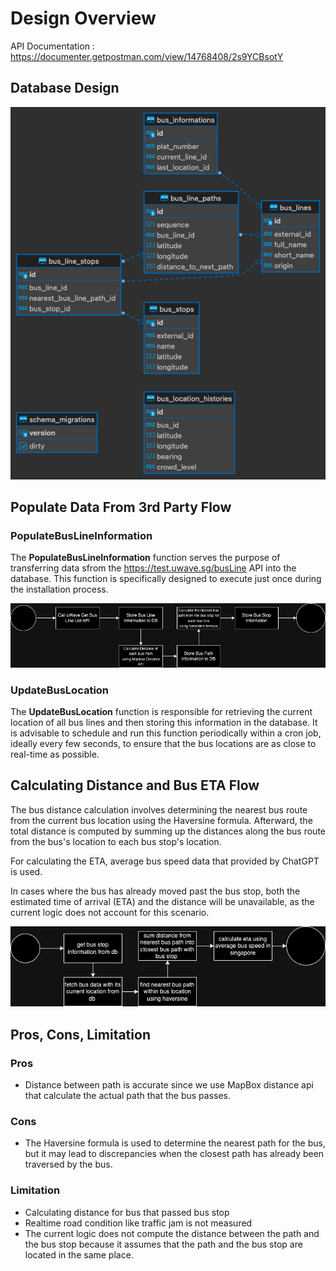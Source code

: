 # Design Overview

API Documentation : https://documenter.getpostman.com/view/14768408/2s9YCBsotY

## Database Design

![Database Design](db-design.png "Database Design")


## Populate Data From 3rd Party Flow

### PopulateBusLineInformation

The <b>PopulateBusLineInformation</b> function serves the purpose of transferring data sfrom the https://test.uwave.sg/busLine API into the database. This function is specifically designed to execute just once during the installation process.

![Populate Bus Line Information](populate-bus-line-info.png "Populate Bus Line Information")

### UpdateBusLocation

The <b>UpdateBusLocation</b> function is responsible for retrieving the current location of all bus lines and then storing this information in the database. It is advisable to schedule and run this function periodically within a cron job, ideally every few seconds, to ensure that the bus locations are as close to real-time as possible.

## Calculating Distance and Bus ETA Flow

The bus distance calculation involves determining the nearest bus route from the current bus location using the Haversine formula. Afterward, the total distance is computed by summing up the distances along the bus route from the bus's location to each bus stop's location.

For calculating the ETA, average bus speed data that provided by ChatGPT is used.

In cases where the bus has already moved past the bus stop, both the estimated time of arrival (ETA) and the distance will be unavailable, as the current logic does not account for this scenario.

![Calculate Bus Distance](calculate-bus-distance.png "Calculate Bus Distance")


## Pros, Cons, Limitation

### Pros

- Distance between path is accurate since we use MapBox distance api that calculate the actual path that the bus passes.


### Cons
- The Haversine formula is used to determine the nearest path for the bus, but it may lead to discrepancies when the closest path has already been traversed by the bus.

### Limitation

- Calculating distance for bus that passed bus stop
- Realtime road condition like traffic jam is not measured
- The current logic does not compute the distance between the path and the bus stop because it assumes that the path and the bus stop are located in the same place.


